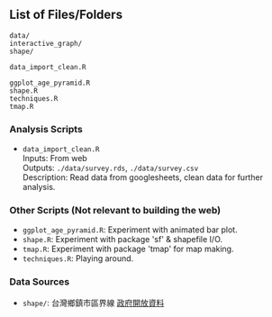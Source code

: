 ## List of Files/Folders

```
data/
interactive_graph/
shape/

data_import_clean.R

ggplot_age_pyramid.R
shape.R
techniques.R
tmap.R
```

### Analysis Scripts
- `data_import_clean.R`  
Inputs: From web  
Outputs: `./data/survey.rds`, `./data/survey.csv`  
Description: Read data from googlesheets, clean data for further analysis.

### Other Scripts (Not relevant to building the web)
- `ggplot_age_pyramid.R`: Experiment with animated bar plot.
- `shape.R`: Experiment with package 'sf' & shapefile I/O.
- `tmap.R`: Experiment with package 'tmap' for map making.
- `techniques.R`: Playing around.

### Data Sources
- `shape/`: 台灣鄉鎮市區界線 [政府開放資料](https://data.gov.tw/dataset/7441)
